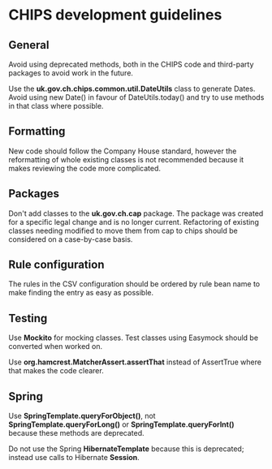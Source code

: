 # CHIPS development guidelines

## General

Avoid using deprecated methods, both in the CHIPS code and third-party packages
to avoid work in the future.

Use the **uk.gov.ch.chips.common.util.DateUtils** class to generate Dates.
Avoid using new Date() in favour of DateUtils.today() and try to use methods in
that class where possible.

## Formatting

New code should follow the Company House standard, however the reformatting of
whole existing classes is not recommended because it makes reviewing the
code more complicated.

## Packages

Don't add classes to the **uk.gov.ch.cap** package. The package was created for
a specific legal change and is no longer current. Refactoring of existing classes
needing modified to move them from cap to chips should be considered
on a case-by-case basis.

## Rule configuration

The rules in the CSV configuration should be ordered by rule bean name to make
finding the entry as easy as possible.

## Testing

Use **Mockito** for mocking classes.
Test classes using Easymock should be converted when worked on.

Use **org.hamcrest.MatcherAssert.assertThat** instead of
AssertTrue where that makes the code clearer.

## Spring

Use **SpringTemplate.queryForObject()**,
not **SpringTemplate.queryForLong()** or **SpringTemplate.queryForInt()**
because these methods are deprecated.

Do not use the Spring **HibernateTemplate** because this is deprecated;
instead use calls to Hibernate **Session**.
